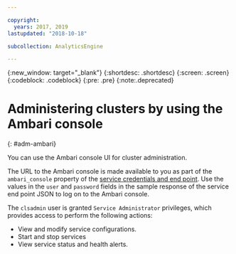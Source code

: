 ```yaml
---

copyright:
  years: 2017, 2019
lastupdated: "2018-10-18"

subcollection: AnalyticsEngine

---
```


<!-- Attribute Definitions -->
{:new_window: target="_blank"}
{:shortdesc: .shortdesc}
{:screen: .screen}
{:codeblock: .codeblock}
{:pre: .pre}
{:note:.deprecated}


# Administering clusters by using the Ambari console
{: #adm-ambari}

You can use the Ambari console UI for cluster administration.

The URL to the Ambari console is made available to you as part of the `ambari_console` property of the [service credentials and end point](/docs/services/AnalyticsEngine?topic=AnalyticsEngine-retrieve-credentials). Use the values in the `user` and `password` fields in the sample response of the service end point JSON to log on to the Ambari console.

The `clsadmin` user is granted `Service Administrator` privileges, which provides access to perform the following actions:

* View and modify service configurations.
* Start and stop services
* View service status and health alerts.
